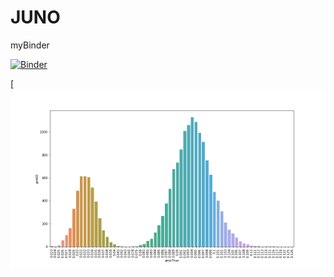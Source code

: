 # JUNO


myBinder

[![Binder](https://mybinder.org/badge_logo.svg)](https://mybinder.org/v2/gh/SharafutdinovRuslan/JUNO/master?filepath=JUNO_EDA.ipynb)

[![Распределение не шума в больших детекторах](https://github.com/SharafutdinovRuslan/JUNO/blob/master/1.png)
